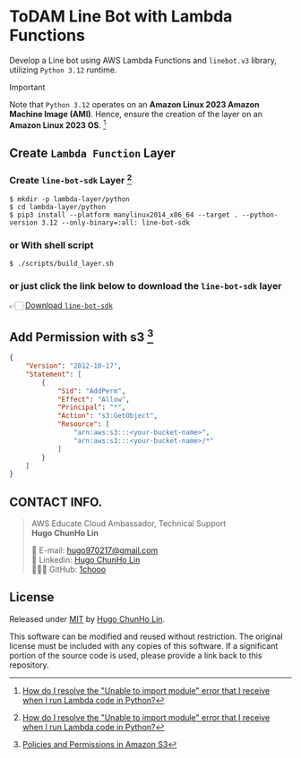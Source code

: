 # ToDAM Line Bot with Lambda Functions

Develop a Line bot using AWS Lambda Functions and `linebot.v3` library, utilizing `Python 3.12` runtime. 

> [!IMPORTANT]
> Note that `Python 3.12` operates on an **Amazon Linux 2023 Amazon Machine Image (AMI)**. Hence, ensure the creation of the layer on an **Amazon Linux 2023 OS**. [^3]


## Create `Lambda Function` Layer

### Create `line-bot-sdk` Layer [^3]

```shell
$ mkdir -p lambda-layer/python
$ cd lambda-layer/python
$ pip3 install --platform manylinux2014_x86_64 --target . --python-version 3.12 --only-binary=:all: line-bot-sdk
```

### or With shell script
```shell
$ ./scripts/build_layer.sh
```

### or just click the link below to download the `line-bot-sdk` layer

👉🏻 [Download `line-bot-sdk`](https://raw.githubusercontent.com/1chooo/aws-educate-101-line-bot/main/lambda_layers/linebot_lambda_layer.zip)

## Add Permission with s3 [^2]
```json
{
    "Version": "2012-10-17",
    "Statement": [
        {
            "Sid": "AddPerm",
            "Effect": "Allow",
            "Principal": "*",
            "Action": "s3:GetObject",
            "Resource": [
                "arn:aws:s3:::<your-bucket-name>",
                "arn:aws:s3:::<your-bucket-name>/*"
            ]
        }
    ]
}
```

## CONTACT INFO.

> AWS Educate Cloud Ambassador, Technical Support </br>
> **Hugo ChunHo Lin**
> 
> <aside>
>   📩 E-mail: <a href="mailto:hugo970217@gmail.com">hugo970217@gmail.com</a>
> <br>
>   🧳 Linkedin: <a href="https://www.linkedin.com/in/1chooo/">Hugo ChunHo Lin</a>
> <br>
>   👨🏻‍💻 GitHub: <a href="https://github.com/1chooo">1chooo</a>
>    
> </aside>

## License
Released under [MIT](./LICENSE) by [Hugo ChunHo Lin](https://github.com/1chooo).

This software can be modified and reused without restriction.
The original license must be included with any copies of this software.
If a significant portion of the source code is used, please provide a link back to this repository.

[^1]: [使用 .zip 封存檔部署 Python Lambda 函數](https://docs.aws.amazon.com/zh_tw/lambda/latest/dg/python-package.html)
[^2]: [Policies and Permissions in Amazon S3](https://docs.aws.amazon.com/AmazonS3/latest/userguide/access-policy-language-overview.html?icmpid=docs_amazons3_console)
[^3]: [How do I resolve the "Unable to import module" error that I receive when I run Lambda code in Python?](https://repost.aws/knowledge-center/lambda-import-module-error-python)
